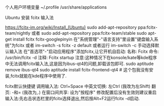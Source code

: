 

个人用户环境变量 ~/.profile
/usr/share/applications

Ubuntu 安装 fcitx 输入法

https://fcitx-im.org/wiki/Install_(Ubuntu)
sudo add-apt-repository ppa:fcitx-team/nightly 或者 sudo add-apt-repository ppa:fcitx-team/stable
sudo apt-get install fcitx fcitx-googlepinyin
在"系统管理"-"语言支持"里设置"键盘输入系统"为fcitx 或者 im-switch -s fcitx -z default 或者运行 im-switch -c 手动选择默认输入法
在"首选项"-"启动应用程序"添加fcitx,让它开机自启动:
名称: Fcitx
命令: /usr/bin/fcitx -d
注释: Fcitx startup
注意:这种情况下在konsole/kate等kde程序中无法调用fcitx输入法,这是因为ibus-qt4的问题,卸载该包即可.
sudo aptitude remove ibus-qt4
sudo aptitude install fcitx-frontend-qt4 # 这个包我没有安装,fcitx就能在kde程序中使用了.

fcitx默认快捷键
调用输入法: Ctrl+Space
中英文切换: 左Ctrl (我改为左Shift)
翻页:      -和= (我改为,.)
在窗口间共享: 设为"按程序"
修改配置后没有生效则建议重启输入法:先右击状态栏里的fcitx选择退出,然后按Alt+F2运行fcitx -d启动.


